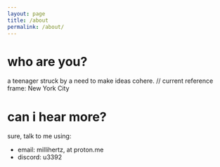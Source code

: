 ```yaml
---
layout: page
title: /about
permalink: /about/
---
```


# who are you?
a teenager struck by a need to make ideas cohere.  // current reference frame: New York City

# can i hear more?
sure, talk to me using:
* email: millihertz, at proton.me
* discord: u3392
